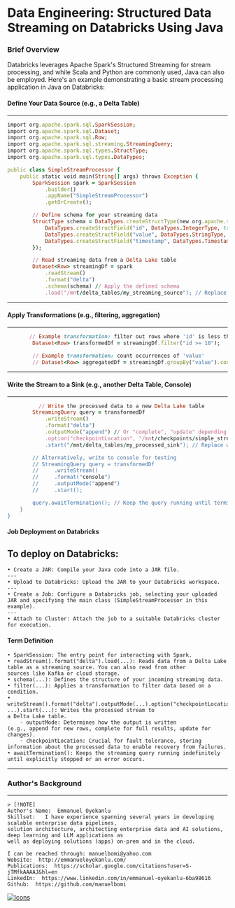 # Data Engineering: Structured Data Streaming on Databricks Using Java

### Brief Overview
Databricks leverages Apache Spark's Structured Streaming for stream processing, and while Scala and Python are commonly used, Java can also be employed. Here's an example demonstrating a basic stream processing application in Java on Databricks:


#### Define Your Data Source (e.g., a Delta Table) 
---
```ruby
import org.apache.spark.sql.SparkSession;
import org.apache.spark.sql.Dataset;
import org.apache.spark.sql.Row;
import org.apache.spark.sql.streaming.StreamingQuery;
import org.apache.spark.sql.types.StructType;
import org.apache.spark.sql.types.DataTypes;

public class SimpleStreamProcessor {
    public static void main(String[] args) throws Exception {
        SparkSession spark = SparkSession
            .builder()
            .appName("SimpleStreamProcessor")
            .getOrCreate();

        // Define schema for your streaming data
        StructType schema = DataTypes.createStructType(new org.apache.spark.sql.types.StructField[] {
            DataTypes.createStructField("id", DataTypes.IntegerType, true),
            DataTypes.createStructField("value", DataTypes.StringType, true),
            DataTypes.createStructField("timestamp", DataTypes.TimestampType, true)
        });

        // Read streaming data from a Delta Lake table
        Dataset<Row> streamingDf = spark
            .readStream()
            .format("delta")
            .schema(schema) // Apply the defined schema
            .load("/mnt/delta_tables/my_streaming_source"); // Replace with your Delta table path

```
---

#### Apply Transformations (e.g., filtering, aggregation)
---
```ruby
       // Example transformation: filter out rows where 'id' is less than 10
        Dataset<Row> transformedDf = streamingDf.filter("id >= 10");

        // Example transformation: count occurrences of 'value'
        // Dataset<Row> aggregatedDf = streamingDf.groupBy("value").count();
```
---

####   Write the Stream to a Sink (e.g., another Delta Table, Console)
---
```ruby
          // Write the processed data to a new Delta Lake table
        StreamingQuery query = transformedDf
            .writeStream()
            .format("delta")
            .outputMode("append") // Or "complete", "update" depending on your needs
            .option("checkpointLocation", "/mnt/checkpoints/simple_stream_processor") // Important for fault tolerance
            .start("/mnt/delta_tables/my_processed_sink"); // Replace with your sink Delta table path

        // Alternatively, write to console for testing
        // StreamingQuery query = transformedDf
        //     .writeStream()
        //     .format("console")
        //     .outputMode("append")
        //     .start();

        query.awaitTermination(); // Keep the query running until terminated
    }
}
```
#### Job Deployment on Databricks

To deploy on Databricks:
---
    • Create a JAR: Compile your Java code into a JAR file.
    ---
    • Upload to Databricks: Upload the JAR to your Databricks workspace.
    ---
    • Create a Job: Configure a Databricks job, selecting your uploaded JAR and specifying the main class (SimpleStreamProcessor in this example).
    ---
    • Attach to Cluster: Attach the job to a suitable Databricks cluster for execution.


#### Term Definition 
    • SparkSession: The entry point for interacting with Spark.
    • readStream().format("delta").load(...): Reads data from a Delta Lake table as a streaming source. You can also read from other 
    sources like Kafka or cloud storage.
    • schema(...): Defines the structure of your incoming streaming data.
    • filter(...): Applies a transformation to filter data based on a condition.
    • writeStream().format("delta").outputMode(...).option("checkpointLocation", ...).start(...): Writes the processed stream to 
    a Delta Lake table.
        ◦ outputMode: Determines how the output is written (e.g., append for new rows, complete for full results, update for changes).
        ◦ checkpointLocation: Crucial for fault tolerance, storing information about the processed data to enable recovery from failures.
    • awaitTermination(): Keeps the streaming query running indefinitely until explicitly stopped or an error occurs.
---
### Author's Background
---

```
> [!NOTE]
Author's Name:  Emmanuel Oyekanlu
Skillset:   I have experience spanning several years in developing scalable enterprise data pipelines,
solution architecture, architecting enterprise data and AI solutions, deep learning and LLM applications as
well as deploying solutions (apps) on-prem and in the cloud.

I can be reached through: manuelbomi@yahoo.com
Website:  http://emmanueloyekanlu.com/
Publications:  https://scholar.google.com/citations?user=S-jTMfkAAAAJ&hl=en
LinkedIn:  https://www.linkedin.com/in/emmanuel-oyekanlu-6ba98616
Github:  https://github.com/manuelbomi

```

[![Icons](https://skillicons.dev/icons?i=aws,azure,gcp,scala,mongodb,redis,cassandra,kafka,anaconda,matlab,nodejs,django,py,c,anaconda,git,github,mysql,docker,kubernetes&theme=dark)](https://skillicons.dev)







